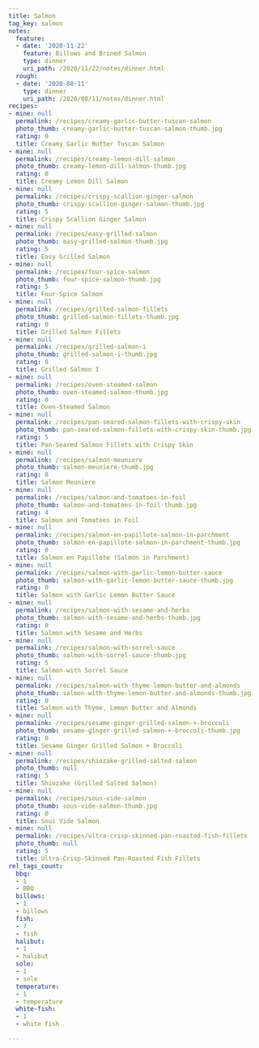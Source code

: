 ```yaml
---
title: Salmon
tag_key: salmon
notes:
  feature:
  - date: '2020-11-22'
    feature: Billows and Brined Salmon
    type: dinner
    uri_path: /2020/11/22/notes/dinner.html
  rough:
  - date: '2020-08-11'
    type: dinner
    uri_path: /2020/08/11/notes/dinner.html
recipes:
- mine: null
  permalink: /recipes/creamy-garlic-butter-tuscan-salmon
  photo_thumb: creamy-garlic-butter-tuscan-salmon-thumb.jpg
  rating: 0
  title: Creamy Garlic Butter Tuscan Salmon
- mine: null
  permalink: /recipes/creamy-lemon-dill-salmon
  photo_thumb: creamy-lemon-dill-salmon-thumb.jpg
  rating: 0
  title: Creamy Lemon Dill Salmon
- mine: null
  permalink: /recipes/crispy-scallion-ginger-salmon
  photo_thumb: crispy-scallion-ginger-salmon-thumb.jpg
  rating: 5
  title: Crispy Scallion Ginger Salmon
- mine: null
  permalink: /recipes/easy-grilled-salmon
  photo_thumb: easy-grilled-salmon-thumb.jpg
  rating: 5
  title: Easy Grilled Salmon
- mine: null
  permalink: /recipes/four-spice-salmon
  photo_thumb: four-spice-salmon-thumb.jpg
  rating: 5
  title: Four-Spice Salmon
- mine: null
  permalink: /recipes/grilled-salmon-fillets
  photo_thumb: grilled-salmon-fillets-thumb.jpg
  rating: 0
  title: Grilled Salmon Fillets
- mine: null
  permalink: /recipes/grilled-salmon-i
  photo_thumb: grilled-salmon-i-thumb.jpg
  rating: 0
  title: Grilled Salmon I
- mine: null
  permalink: /recipes/oven-steamed-salmon
  photo_thumb: oven-steamed-salmon-thumb.jpg
  rating: 0
  title: Oven-Steamed Salmon
- mine: null
  permalink: /recipes/pan-seared-salmon-fillets-with-crispy-skin
  photo_thumb: pan-seared-salmon-fillets-with-crispy-skin-thumb.jpg
  rating: 5
  title: Pan-Seared Salmon Fillets with Crispy Skin
- mine: null
  permalink: /recipes/salmon-meuniere
  photo_thumb: salmon-meuniere-thumb.jpg
  rating: 0
  title: Salmon Meuniere
- mine: null
  permalink: /recipes/salmon-and-tomatoes-in-foil
  photo_thumb: salmon-and-tomatoes-in-foil-thumb.jpg
  rating: 4
  title: Salmon and Tomatoes in Foil
- mine: null
  permalink: /recipes/salmon-en-papillote-salmon-in-parchment
  photo_thumb: salmon-en-papillote-salmon-in-parchment-thumb.jpg
  rating: 0
  title: Salmon en Papillote (Salmon in Parchment)
- mine: null
  permalink: /recipes/salmon-with-garlic-lemon-butter-sauce
  photo_thumb: salmon-with-garlic-lemon-butter-sauce-thumb.jpg
  rating: 0
  title: Salmon with Garlic Lemon Butter Sauce
- mine: null
  permalink: /recipes/salmon-with-sesame-and-herbs
  photo_thumb: salmon-with-sesame-and-herbs-thumb.jpg
  rating: 0
  title: Salmon with Sesame and Herbs
- mine: null
  permalink: /recipes/salmon-with-sorrel-sauce
  photo_thumb: salmon-with-sorrel-sauce-thumb.jpg
  rating: 5
  title: Salmon with Sorrel Sauce
- mine: null
  permalink: /recipes/salmon-with-thyme-lemon-butter-and-almonds
  photo_thumb: salmon-with-thyme-lemon-butter-and-almonds-thumb.jpg
  rating: 0
  title: Salmon with Thyme, Lemon Butter and Almonds
- mine: null
  permalink: /recipes/sesame-ginger-grilled-salmon-+-broccoli
  photo_thumb: sesame-ginger-grilled-salmon-+-broccoli-thumb.jpg
  rating: 0
  title: Sesame Ginger Grilled Salmon + Broccoli
- mine: null
  permalink: /recipes/shiozake-grilled-salted-salmon
  photo_thumb: null
  rating: 5
  title: Shiozake (Grilled Salted Salmon)
- mine: null
  permalink: /recipes/sous-vide-salmon
  photo_thumb: sous-vide-salmon-thumb.jpg
  rating: 0
  title: Sous Vide Salmon
- mine: null
  permalink: /recipes/ultra-crisp-skinned-pan-roasted-fish-fillets
  photo_thumb: null
  rating: 5
  title: Ultra-Crisp-Skinned Pan-Roasted Fish Fillets
rel_tags_count:
  bbq:
  - 1
  - BBQ
  billows:
  - 1
  - billows
  fish:
  - 7
  - fish
  halibut:
  - 1
  - halibut
  sole:
  - 1
  - sole
  temperature:
  - 1
  - temperature
  white-fish:
  - 1
  - white fish

---
```

